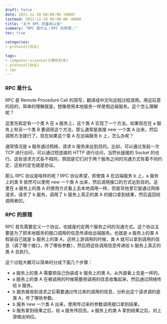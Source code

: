 ```yaml
---
draft: false
date: 2021-12-20 08:00:00 +0800
lastmod: 2021-12-20 08:00:00 +0800
title: "关于 RPC 的基本认知"
summary: "RPC 是什么；RPC 的原理；"
toc: true

categories:
- protocol(协议)

tags:
- computer-science(计算机科学)
- protocol(协议)
- rpc
---
```


### RPC 是什么

RPC 是 Remote Procedure Call 的简写，翻译成中文叫远程过程调用。用这玩意的目的，简单的理解就是，想像使用本地服务一样使用远端服务。这个怎么理解呢？

这里先假定有一个类 A 在 a 服务上，这个类 A 实现了一个方法。如果现在在 a 服务上有另一个类 B 要调用这个方法，那么通常是直接 new 一个类 A 出来，然后调用方法就行了。现在如果这个类 A 在远端服务 b 上，怎么办呢？

通常情况是 a 服务通过网络，请求 b 服务来达到目的。比如，可以通过发起一次 TCP 进行访问，可以通过短连接的 HTTP 进行访问，当然长链接的 Socket 的也行。这些请求方式各不相同，原因是它们对于两个服务之间的沟通方式有着不同约定，这些约定也就是协议。

那么 RPC 协议是啥样的呢？RPC 协议希望，即使类 A 在远端服务 b 上，a 服务上的类 B 依然可以使用 new 一个类 A 出来，然后调用接口的方式达到目的。这里在 a 服务上的类 A 的使用方式看上去本地调用一样，但是背地里它是通过网络请求，请求了 b 服务，调用了 b 服务上真正的类 A 的接口拿到结果，然后返回给调用者的。

### RPC 的原理

RPC 首先需要定义一个协议，也就是约定两个服务之间的沟通方式。这个协议主要是为了把本地服务的接口调用的信息传递给远端服务。也就是 a 服务上的类 A 假装自己就是 b 服务上的类 A，这样上游调用的时候，类 A 就可以拿到调用的信息（调了哪个接口，传了哪些参数），然后把这些调用信息传递给 b 服务上真正的类 A 去执行。

这个过程大概可以简单的分成下面几个步骤：

- a 服务上的类 A 需要把自己伪装成 b 服务上的类 A，从外面看上去是一样的。
- a 服务上的类 A 在被调用的时候需要把调用的信息收集起来，然后通过网络传给 b 服务。
- b 服务接收到请求之后需要通过传过来的调用的信息，分析出这个请求调的是类 A，传了哪些参数。
- b 服务 new 一个类 A 出来，使用传过来的参数调用接口拿到结果。
- b 服务拿到结果之后，给 a 服务传回去。a 服务上的类 A 拿到结果之后，对上游做出响应。

